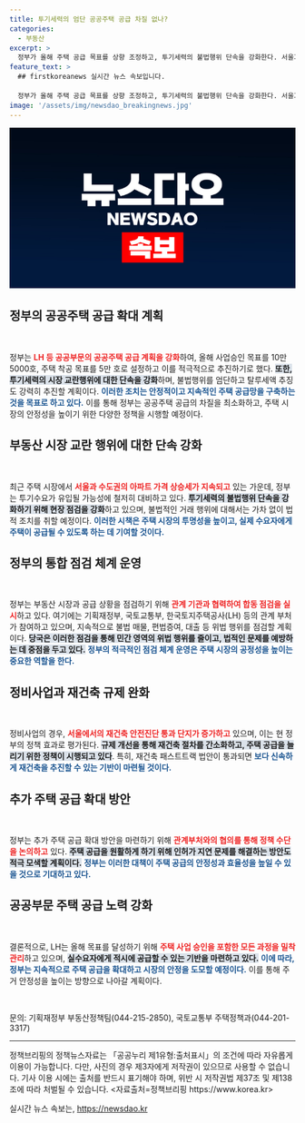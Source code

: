 ```yaml
---
title: 투기세력의 엄단 공공주택 공급 차질 없나?
categories:
  - 부동산
excerpt: >
  정부가 올해 주택 공급 목표를 상향 조정하고, 투기세력의 불법행위 단속을 강화한다. 서울과 수도권 아파트 가격 상승세 속에서, 공공부문은 10만 5천 호 공급을 목표로 실수요자에게 적기 지원을 약속했다.
feature_text: >
  ## firstkoreanews 실시간 뉴스 속보입니다.

  정부가 올해 주택 공급 목표를 상향 조정하고, 투기세력의 불법행위 단속을 강화한다. 서울과 수도권 아파트 가격 상승세 속에서, 공공부문은 10만 5천 호 공급을 목표로 실수요자에게 적기 지원을 약속했다.
image: '/assets/img/newsdao_breakingnews.jpg'
---
```


<p><img src="/assets/img/newsdao_breakingnews.jpg" alt="firstkoreanews 속보" /></p>

<h2 data-ke-size="size26">정부의 공공주택 공급 확대 계획</h2>

<p data-ke-size="size16">&nbsp;</p>

<p>정부는 <b><span style="color: #ee2323;">LH 등 공공부문의 공공주택 공급 계획을 강화</span></b>하여, 올해 사업승인 목표를 10만 5000호, 주택 착공 목표를 5만 호로 설정하고 이를 적극적으로 추진하기로 했다. <b><span style="background-color: #21538527;">또한, 투기세력의 시장 교란행위에 대한 단속을 강화</span></b>하며, 불법행위를 엄단하고 탈루세액 추징도 강력히 추진할 계획이다. <b><span style="color: #1a5490;">이러한 조치는 안정적이고 지속적인 주택 공급망을 구축하는 것을 목표로 하고 있다.</span></b> 이를 통해 정부는 공공주택 공급의 차질을 최소화하고, 주택 시장의 안정성을 높이기 위한 다양한 정책을 시행할 예정이다.</p>

<h2 data-ke-size="size26">부동산 시장 교란 행위에 대한 단속 강화</h2>

<p data-ke-size="size16">&nbsp;</p>

<p>최근 주택 시장에서 <b><span style="color: #ee2323;">서울과 수도권의 아파트 가격 상승세가 지속되고</span></b> 있는 가운데, 정부는 투기수요가 유입될 가능성에 철저히 대비하고 있다. <b><span style="background-color: #21538527;">투기세력의 불법행위 단속을 강화하기 위해 현장 점검을 강화</span></b>하고 있으며, 불법적인 거래 행위에 대해서는 가차 없이 법적 조치를 취할 예정이다. <b><span style="color: #1a5490;">이러한 시책은 주택 시장의 투명성을 높이고, 실제 수요자에게 주택이 공급될 수 있도록 하는 데 기여할 것이다.</span></b></p>

<h2 data-ke-size="size26">정부의 통합 점검 체계 운영</h2>

<p data-ke-size="size16">&nbsp;</p>

<p>정부는 부동산 시장과 공급 상황을 점검하기 위해 <b><span style="color: #ee2323;">관계 기관과 협력하여 합동 점검을 실시</span></b>하고 있다. 여기에는 기획재정부, 국토교통부, 한국토지주택공사(LH) 등의 관계 부처가 참여하고 있으며, 지속적으로 불법 매물, 편법증여, 대출 등 위법 행위를 점검할 계획이다. <b><span style="background-color: #21538527;">당국은 이러한 점검을 통해 민간 영역의 위법 행위를 줄이고, 법적인 문제를 예방하는 데 중점을 두고 있다.</span></b> <b><span style="color: #1a5490;">정부의 적극적인 점검 체계 운영은 주택 시장의 공정성을 높이는 중요한 역할을 한다.</span></b></p>

<h2 data-ke-size="size26">정비사업과 재건축 규제 완화</h2>

<p data-ke-size="size16">&nbsp;</p>

<p>정비사업의 경우, <b><span style="color: #ee2323;">서울에서의 재건축 안전진단 통과 단지가 증가하고</span></b> 있으며, 이는 현 정부의 정책 효과로 평가된다. <b><span style="background-color: #21538527;">규제 개선을 통해 재건축 절차를 간소화하고, 주택 공급을 늘리기 위한 정책이 시행되고 있다</span></b>. 특히, 재건축 패스트트랙 법안이 통과되면 <b><span style="color: #1a5490;">보다 신속하게 재건축을 추진할 수 있는 기반이 마련될 것이다.</span></b></p>

<h2 data-ke-size="size26">추가 주택 공급 확대 방안</h2>

<p data-ke-size="size16">&nbsp;</p>

<p>정부는 추가 주택 공급 확대 방안을 마련하기 위해 <b><span style="color: #ee2323;">관계부처와의 협의를 통해 정책 수단을 논의하고</span></b> 있다. <b><span style="background-color: #21538527;">주택 공급을 원활하게 하기 위해 인허가 지연 문제를 해결하는 방안도 적극 모색할 계획이다.</span></b> <b><span style="color: #1a5490;">정부는 이러한 대책이 주택 공급의 안정성과 효율성을 높일 수 있을 것으로 기대하고 있다.</span></b></p>

<h2 data-ke-size="size26">공공부문 주택 공급 노력 강화</h2>

<p data-ke-size="size16">&nbsp;</p>

<p>결론적으로, LH는 올해 목표를 달성하기 위해 <b><span style="color: #ee2323;">주택 사업 승인을 포함한 모든 과정을 밀착 관리</span></b>하고 있으며, <b><span style="background-color: #21538527;">실수요자에게 적시에 공급할 수 있는 기반을 마련하고 있다.</span></b> <b><span style="color: #1a5490;">이에 따라, 정부는 지속적으로 주택 공급을 확대하고 시장의 안정을 도모할 예정이다.</span></b> 이를 통해 주거 안정성을 높이는 방향으로 나아갈 계획이다. </p>

<p data-ke-size="size16">&nbsp;</p>

<p>문의: 기획재정부 부동산정책팀(044-215-2850), 국토교통부 주택정책과(044-201-3317)</p>

<hr>

<p>정책브리핑의 정책뉴스자료는 「공공누리 제1유형:출처표시」의 조건에 따라 자유롭게 이용이 가능합니다. 다만, 사진의 경우 제3자에게 저작권이 있으므로 사용할 수 없습니다. 기사 이용 시에는 출처를 반드시 표기해야 하며, 위반 시 저작권법 제37조 및 제138조에 따라 처벌될 수 있습니다. &lt;자료출처=정책브리핑 https://www.korea.kr></p>
실시간 뉴스 속보는, <a href="https://newsdao.kr" rel="dofollow">https://newsdao.kr</a>



